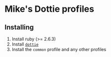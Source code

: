 # Mike's Dottie profiles

## Installing

1. Install ruby (>= 2.6.3)
1. Install [`dottie`](https://github.com/mpalmer685/dottie)
1. Install the `common` profile and any other profiles
